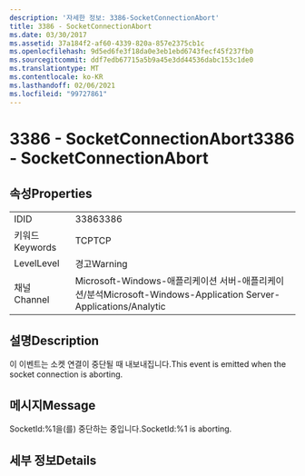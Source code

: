 ```yaml
---
description: '자세한 정보: 3386-SocketConnectionAbort'
title: 3386 - SocketConnectionAbort
ms.date: 03/30/2017
ms.assetid: 37a184f2-af60-4339-820a-857e2375cb1c
ms.openlocfilehash: 9d5ed6fe3f18da0e3eb1ebd6743fecf45f237fb0
ms.sourcegitcommit: ddf7edb67715a5b9a45e3dd44536dabc153c1de0
ms.translationtype: MT
ms.contentlocale: ko-KR
ms.lasthandoff: 02/06/2021
ms.locfileid: "99727861"
---
```

# <a name="3386---socketconnectionabort"></a><span data-ttu-id="1f888-103">3386 - SocketConnectionAbort</span><span class="sxs-lookup"><span data-stu-id="1f888-103">3386 - SocketConnectionAbort</span></span>

## <a name="properties"></a><span data-ttu-id="1f888-104">속성</span><span class="sxs-lookup"><span data-stu-id="1f888-104">Properties</span></span>  
  
|||  
|-|-|  
|<span data-ttu-id="1f888-105">ID</span><span class="sxs-lookup"><span data-stu-id="1f888-105">ID</span></span>|<span data-ttu-id="1f888-106">3386</span><span class="sxs-lookup"><span data-stu-id="1f888-106">3386</span></span>|  
|<span data-ttu-id="1f888-107">키워드</span><span class="sxs-lookup"><span data-stu-id="1f888-107">Keywords</span></span>|<span data-ttu-id="1f888-108">TCP</span><span class="sxs-lookup"><span data-stu-id="1f888-108">TCP</span></span>|  
|<span data-ttu-id="1f888-109">Level</span><span class="sxs-lookup"><span data-stu-id="1f888-109">Level</span></span>|<span data-ttu-id="1f888-110">경고</span><span class="sxs-lookup"><span data-stu-id="1f888-110">Warning</span></span>|  
|<span data-ttu-id="1f888-111">채널</span><span class="sxs-lookup"><span data-stu-id="1f888-111">Channel</span></span>|<span data-ttu-id="1f888-112">Microsoft-Windows-애플리케이션 서버-애플리케이션/분석</span><span class="sxs-lookup"><span data-stu-id="1f888-112">Microsoft-Windows-Application Server-Applications/Analytic</span></span>|  
  
## <a name="description"></a><span data-ttu-id="1f888-113">설명</span><span class="sxs-lookup"><span data-stu-id="1f888-113">Description</span></span>  

 <span data-ttu-id="1f888-114">이 이벤트는 소켓 연결이 중단될 때 내보내집니다.</span><span class="sxs-lookup"><span data-stu-id="1f888-114">This event is emitted when the socket connection is aborting.</span></span>  
  
## <a name="message"></a><span data-ttu-id="1f888-115">메시지</span><span class="sxs-lookup"><span data-stu-id="1f888-115">Message</span></span>  

 <span data-ttu-id="1f888-116">SocketId:%1을(를) 중단하는 중입니다.</span><span class="sxs-lookup"><span data-stu-id="1f888-116">SocketId:%1 is aborting.</span></span>  
  
## <a name="details"></a><span data-ttu-id="1f888-117">세부 정보</span><span class="sxs-lookup"><span data-stu-id="1f888-117">Details</span></span>
